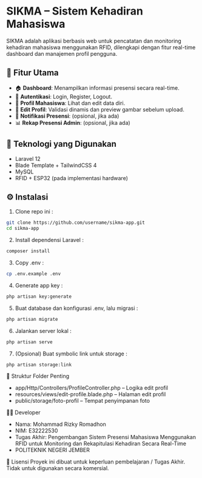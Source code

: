 # SIKMA – Sistem Kehadiran Mahasiswa

SIKMA adalah aplikasi berbasis web untuk pencatatan dan monitoring kehadiran mahasiswa menggunakan RFID, dilengkapi dengan fitur real-time dashboard dan manajemen profil pengguna.

## 🚀 Fitur Utama

- 🏠 **Dashboard**: Menampilkan informasi presensi secara real-time.
- 👤 **Autentikasi**: Login, Register, Logout.
- 📝 **Profil Mahasiswa**: Lihat dan edit data diri.
- 📸 **Edit Profil**: Validasi dinamis dan preview gambar sebelum upload.
- 🔔 **Notifikasi Presensi**: (opsional, jika ada)
- 📊 **Rekap Presensi Admin**: (opsional, jika ada)

## 🧱 Teknologi yang Digunakan

- Laravel 12
- Blade Template + TailwindCSS 4
- MySQL
- RFID + ESP32 (pada implementasi hardware)

## ⚙️ Instalasi

1. Clone repo ini :

```bash
git clone https://github.com/username/sikma-app.git
cd sikma-app
```

2. Install dependensi Laravel :

```bash
composer install
```

3. Copy .env :

```bash
cp .env.example .env
```

4. Generate app key :

```bash
php artisan key:generate
```

5. Buat database dan konfigurasi .env, lalu migrasi :

```bash
php artisan migrate
```

6. Jalankan server lokal :

```bash
php artisan serve
```

7. (Opsional) Buat symbolic link untuk storage :

```bash
php artisan storage:link
```

📂 Struktur Folder Penting
- app/Http/Controllers/ProfileController.php – Logika edit profil
- resources/views/edit-profile.blade.php – Halaman edit profil
- public/storage/foto-profil – Tempat penyimpanan foto

👨‍💻 Developer
- Nama: Mohammad Rizky Romadhon
- NIM: E32222530
- Tugas Akhir: Pengembangan Sistem Presensi Mahasiswa Menggunakan RFID untuk Monitoring dan Rekapitulasi Kehadiran Secara Real-Time
- POLITEKNIK NEGERI JEMBER

📄 Lisensi
Proyek ini dibuat untuk keperluan pembelajaran / Tugas Akhir. Tidak untuk digunakan secara komersial.